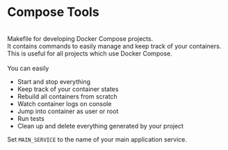 <h1>Compose Tools</h1>
<br>
Makefile for developing Docker Compose projects.<br>
It contains commands to easily manage and keep track of your containers.
This is useful for all projects which use Docker Compose.
<br><br>
You can easily <br>
<ul>
 <li>Start and stop everything</li>
 <li>Keep track of your container states</li>
 <li>Rebuild all containers from scratch</li>
 <li>Watch container logs on console</li>
 <li>Jump into container as user or root</li>
 <li>Run tests</li>
 <li>Clean up and delete everything generated by your project</li>
</ul>

Set `MAIN_SERVICE` to the name of your main application service.
